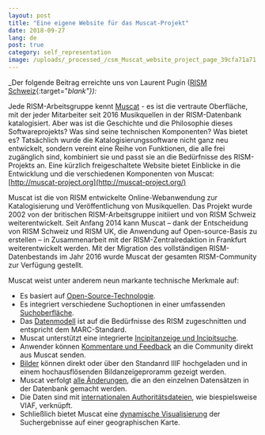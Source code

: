 ```yaml
---
layout: post
title: "Eine eigene Website für das Muscat-Projekt"
date: 2018-09-27
lang: de
post: true
category: self_representation
image: /uploads/_processed_/csm_Muscat_website_project_page_39cfa71a71.png
---
```



_Der folgende Beitrag erreichte uns von Laurent Pugin ([RISM Schweiz](http://rism-ch.org/){:target="_blank"}):_

Jede RISM-Arbeitsgruppe kennt [Muscat](/de/community/muscat.html "Opens internal link in current window") - es ist die vertraute Oberfläche, mit der jeder Mitarbeiter seit 2016 Musikquellen in der RISM-Datenbank katalogisiert. Aber was ist die Geschichte und die Philosophie dieses Softwareprojekts? Was sind seine technischen Komponenten? Was bietet es? Tatsächlich wurde die Katalogisierungssoftware nicht ganz neu entwickelt, sondern vereint eine Reihe von Funktionen, die alle frei zugänglich sind, kombiniert sie und passt sie an die Bedürfnisse des RISM-Projekts an. Eine kürzlich freigeschaltete Website bietet Einblicke in die Entwicklung und die verschiedenen Komponenten von Muscat: [http://muscat-project.org](http://muscat-project.org/)

Muscat ist die von RISM entwickelte Online-Webanwendung zur Katalogisierung und Veröffentlichung von Musikquellen. Das Projekt wurde 2002 von der britischen RISM-Arbeitsgruppe initiiert und von RISM Schweiz weiterentwickelt. Seit Anfang 2014 kann Muscat – dank der Entscheidung von RISM Schweiz und RISM UK, die Anwendung auf Open-source-Basis zu erstellen – in Zusammenarbeit mit der RISM-Zentralredaktion in Frankfurt weiterentwickelt werden. Mit der Migration des vollständigen RISM-Datenbestands im Jahr 2016 wurde Muscat der gesamten RISM-Community zur Verfügung gestellt.

Muscat weist unter anderem neun markante technische Merkmale auf:

- Es basiert auf [Open-Source-Technologie](http://muscat-project.org/technology.html).
- Es integriert verschiedene Suchoptionen in einer umfassenden [Suchoberfläche](http://muscat-project.org/discovery.html).
- Das [Datenmodell](http://muscat-project.org/model.html) ist auf die Bedürfnisse des RISM zugeschnitten und entspricht dem MARC-Standard.
- Muscat unterstützt eine integrierte [Incipitanzeige und Incipitsuche](http://muscat-project.org/incipits.html).
- Anwender können [Kommentare und Feedback](http://muscat-project.org/users-and-feedback.html) an die Community direkt aus Muscat senden.
- [Bilder](http://muscat-project.org/images-and-iiif.html) können direkt oder über den Standanrd IIIF hochgeladen und in einem hochausflösenden Bildanzeigeproramm gezeigt werden.
- Muscat verfolgt [alle Änderungen](http://muscat-project.org/data-versioning.html), die an den einzelnen Datensätzen in der Datenbank gemacht werden.
- Die Daten sind mit [internationalen Authoritätsdateien](http://muscat-project.org/data-interoperability.html), wie biespielsweise VIAF, verknüpft.
- Schließlich bietet Muscat eine [dynamische Visualisierung](http://muscat-project.org/visualization.html) der Suchergebnisse auf einer geographischen Karte.





<script type="text/javascript">var switchTo5x=true;</script><script type="text/javascript" src="http://w.sharethis.com/button/buttons.js"></script><script type="text/javascript">stLight.options({publisher: "9b601438-1ce1-49d8-bfd7-9cff5df54c17", doNotHash: false, doNotCopy: false, hashAddressBar: false});</script>


